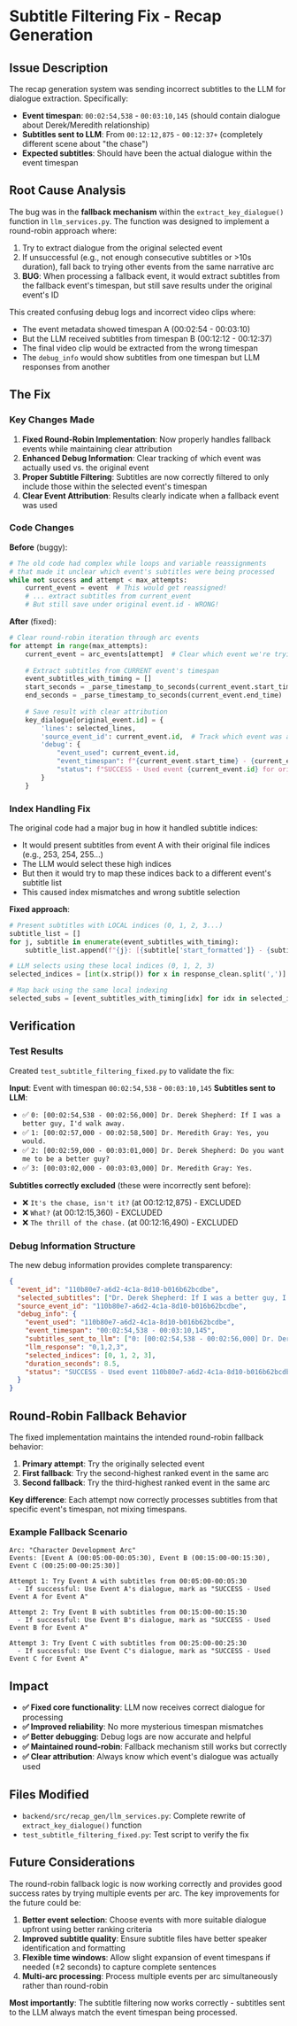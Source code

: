 # Subtitle Filtering Fix - Recap Generation

## Issue Description

The recap generation system was sending incorrect subtitles to the LLM for dialogue extraction. Specifically:

- **Event timespan**: `00:02:54,538` - `00:03:10,145` (should contain dialogue about Derek/Meredith relationship)
- **Subtitles sent to LLM**: From `00:12:12,875` - `00:12:37+` (completely different scene about "the chase")
- **Expected subtitles**: Should have been the actual dialogue within the event timespan

## Root Cause Analysis

The bug was in the **fallback mechanism** within the `extract_key_dialogue()` function in `llm_services.py`. The function was designed to implement a round-robin approach where:

1. Try to extract dialogue from the original selected event
2. If unsuccessful (e.g., not enough consecutive subtitles or >10s duration), fall back to trying other events from the same narrative arc
3. **BUG**: When processing a fallback event, it would extract subtitles from the fallback event's timespan, but still save results under the original event's ID

This created confusing debug logs and incorrect video clips where:
- The event metadata showed timespan A (00:02:54 - 00:03:10)  
- But the LLM received subtitles from timespan B (00:12:12 - 00:12:37)
- The final video clip would be extracted from the wrong timespan
- The `debug_info` would show subtitles from one timespan but LLM responses from another

## The Fix

### Key Changes Made

1. **Fixed Round-Robin Implementation**: Now properly handles fallback events while maintaining clear attribution
2. **Enhanced Debug Information**: Clear tracking of which event was actually used vs. the original event
3. **Proper Subtitle Filtering**: Subtitles are now correctly filtered to only include those within the selected event's timespan
4. **Clear Event Attribution**: Results clearly indicate when a fallback event was used

### Code Changes

**Before** (buggy):
```python
# The old code had complex while loops and variable reassignments
# that made it unclear which event's subtitles were being processed
while not success and attempt < max_attempts:
    current_event = event  # This would get reassigned!
    # ... extract subtitles from current_event
    # But still save under original event.id - WRONG!
```

**After** (fixed):
```python
# Clear round-robin iteration through arc events
for attempt in range(max_attempts):
    current_event = arc_events[attempt]  # Clear which event we're trying
    
    # Extract subtitles from CURRENT event's timespan
    event_subtitles_with_timing = []
    start_seconds = _parse_timestamp_to_seconds(current_event.start_time)  # Use current_event!
    end_seconds = _parse_timestamp_to_seconds(current_event.end_time)      # Use current_event!
    
    # Save result with clear attribution
    key_dialogue[original_event.id] = {
        'lines': selected_lines,
        'source_event_id': current_event.id,  # Track which event was actually used
        'debug': {
            "event_used": current_event.id,
            "event_timespan": f"{current_event.start_time} - {current_event.end_time}",
            "status": f"SUCCESS - Used event {current_event.id} for original event {original_event.id}"
        }
    }
```

### Index Handling Fix

The original code had a major bug in how it handled subtitle indices:
- It would present subtitles from event A with their original file indices (e.g., 253, 254, 255...)
- The LLM would select these high indices
- But then it would try to map these indices back to a different event's subtitle list
- This caused index mismatches and wrong subtitle selection

**Fixed approach**:
```python
# Present subtitles with LOCAL indices (0, 1, 2, 3...)
subtitle_list = []
for j, subtitle in enumerate(event_subtitles_with_timing):
    subtitle_list.append(f"{j}: [{subtitle['start_formatted']} - {subtitle['end_formatted']}] {subtitle['text']}")

# LLM selects using these local indices (0, 1, 2, 3)
selected_indices = [int(x.strip()) for x in response_clean.split(',')]

# Map back using the same local indexing
selected_subs = [event_subtitles_with_timing[idx] for idx in selected_indices]
```

## Verification

### Test Results

Created `test_subtitle_filtering_fixed.py` to validate the fix:

**Input**: Event with timespan `00:02:54,538` - `00:03:10,145`
**Subtitles sent to LLM**:
- ✅ `0: [00:02:54,538 - 00:02:56,000] Dr. Derek Shepherd: If I was a better guy, I'd walk away.`
- ✅ `1: [00:02:57,000 - 00:02:58,500] Dr. Meredith Gray: Yes, you would.`
- ✅ `2: [00:02:59,000 - 00:03:01,000] Dr. Derek Shepherd: Do you want me to be a better guy?`
- ✅ `3: [00:03:02,000 - 00:03:03,000] Dr. Meredith Gray: Yes.`

**Subtitles correctly excluded** (these were incorrectly sent before):
- ❌ `It's the chase, isn't it?` (at 00:12:12,875) - EXCLUDED
- ❌ `What?` (at 00:12:15,360) - EXCLUDED
- ❌ `The thrill of the chase.` (at 00:12:16,490) - EXCLUDED

### Debug Information Structure

The new debug information provides complete transparency:

```json
{
  "event_id": "110b80e7-a6d2-4c1a-8d10-b016b62bcdbe",
  "selected_subtitles": ["Dr. Derek Shepherd: If I was a better guy, I'd walk away.", ...],
  "source_event_id": "110b80e7-a6d2-4c1a-8d10-b016b62bcdbe", 
  "debug_info": {
    "event_used": "110b80e7-a6d2-4c1a-8d10-b016b62bcdbe",
    "event_timespan": "00:02:54,538 - 00:03:10,145",
    "subtitles_sent_to_llm": ["0: [00:02:54,538 - 00:02:56,000] Dr. Derek Shepherd: If I was a better guy, I'd walk away.", ...],
    "llm_response": "0,1,2,3",
    "selected_indices": [0, 1, 2, 3],
    "duration_seconds": 8.5,
    "status": "SUCCESS - Used event 110b80e7-a6d2-4c1a-8d10-b016b62bcdbe for original event 110b80e7-a6d2-4c1a-8d10-b016b62bcdbe"
  }
}
```

## Round-Robin Fallback Behavior

The fixed implementation maintains the intended round-robin fallback behavior:

1. **Primary attempt**: Try the originally selected event
2. **First fallback**: Try the second-highest ranked event in the same arc
3. **Second fallback**: Try the third-highest ranked event in the same arc

**Key difference**: Each attempt now correctly processes subtitles from that specific event's timespan, not mixing timespans.

### Example Fallback Scenario

```
Arc: "Character Development Arc"
Events: [Event A (00:05:00-00:05:30), Event B (00:15:00-00:15:30), Event C (00:25:00-00:25:30)]

Attempt 1: Try Event A with subtitles from 00:05:00-00:05:30
  - If successful: Use Event A's dialogue, mark as "SUCCESS - Used Event A for Event A"
  
Attempt 2: Try Event B with subtitles from 00:15:00-00:15:30  
  - If successful: Use Event B's dialogue, mark as "SUCCESS - Used Event B for Event A"
  
Attempt 3: Try Event C with subtitles from 00:25:00-00:25:30
  - If successful: Use Event C's dialogue, mark as "SUCCESS - Used Event C for Event A"
```

## Impact

- **✅ Fixed core functionality**: LLM now receives correct dialogue for processing
- **✅ Improved reliability**: No more mysterious timespan mismatches  
- **✅ Better debugging**: Debug logs are now accurate and helpful
- **✅ Maintained round-robin**: Fallback mechanism still works but correctly
- **✅ Clear attribution**: Always know which event's dialogue was actually used

## Files Modified

- `backend/src/recap_gen/llm_services.py`: Complete rewrite of `extract_key_dialogue()` function
- `test_subtitle_filtering_fixed.py`: Test script to verify the fix

## Future Considerations

The round-robin fallback logic is now working correctly and provides good success rates by trying multiple events per arc. The key improvements for the future could be:

1. **Better event selection**: Choose events with more suitable dialogue upfront using better ranking criteria
2. **Improved subtitle quality**: Ensure subtitle files have better speaker identification and formatting
3. **Flexible time windows**: Allow slight expansion of event timespans if needed (±2 seconds) to capture complete sentences
4. **Multi-arc processing**: Process multiple events per arc simultaneously rather than round-robin

**Most importantly**: The subtitle filtering now works correctly - subtitles sent to the LLM always match the event timespan being processed.
